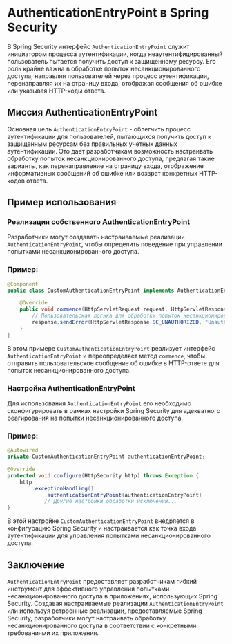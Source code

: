 # AuthenticationEntryPoint в Spring Security

В Spring Security интерфейс `AuthenticationEntryPoint` служит инициатором процесса аутентификации, когда неаутентифицированный пользователь пытается получить доступ к защищенному ресурсу. Его роль крайне важна в обработке попыток несанкционированного доступа, направляя пользователей через процесс аутентификации, перенаправляя их на страницу входа, отображая сообщения об ошибке или указывая HTTP-коды ответа.

## Миссия AuthenticationEntryPoint

Основная цель `AuthenticationEntryPoint` - облегчить процесс аутентификации для пользователей, пытающихся получить доступ к защищенным ресурсам без правильных учетных данных аутентификации. Это дает разработчикам возможность настраивать обработку попыток несанкционированного доступа, предлагая такие варианты, как перенаправление на страницу входа, отображение информативных сообщений об ошибке или возврат конкретных HTTP-кодов ответа.

## Пример использования

### Реализация собственного AuthenticationEntryPoint

Разработчики могут создавать настраиваемые реализации `AuthenticationEntryPoint`, чтобы определить поведение при управлении попытками несанкционированного доступа.

### Пример:

```java
@Component
public class CustomAuthenticationEntryPoint implements AuthenticationEntryPoint {

    @Override
    public void commence(HttpServletRequest request, HttpServletResponse response, AuthenticationException authException) throws IOException, ServletException {
        // Пользовательская логика для обработки попыток несанкционированного доступа
        response.sendError(HttpServletResponse.SC_UNAUTHORIZED, "Unauthorized: " + authException.getMessage());
    }
}
```

В этом примере `CustomAuthenticationEntryPoint` реализует интерфейс `AuthenticationEntryPoint` и переопределяет метод `commence`, чтобы отправить пользовательское сообщение об ошибке в HTTP-ответе для попыток несанкционированного доступа.

### Настройка AuthenticationEntryPoint

Для использования `AuthenticationEntryPoint` его необходимо сконфигурировать в рамках настройки Spring Security для адекватного реагирования на попытки несанкционированного доступа.

### Пример:

```java
@Autowired
private CustomAuthenticationEntryPoint authenticationEntryPoint;

@Override
protected void configure(HttpSecurity http) throws Exception {
    http
        .exceptionHandling()
            .authenticationEntryPoint(authenticationEntryPoint)
            // Другие настройки обработки исключений...
}
```

В этой настройке `CustomAuthenticationEntryPoint` внедряется в конфигурацию Spring Security и настраивается как точка входа аутентификации для управления попытками несанкционированного доступа.

## Заключение

`AuthenticationEntryPoint` предоставляет разработчикам гибкий инструмент для эффективного управления попытками несанкционированного доступа в приложениях, использующих Spring Security. Создавая настраиваемые реализации `AuthenticationEntryPoint` или используя встроенные реализации, предоставляемые Spring Security, разработчики могут настраивать обработку несанкционированного доступа в соответствии с конкретными требованиями их приложения.
